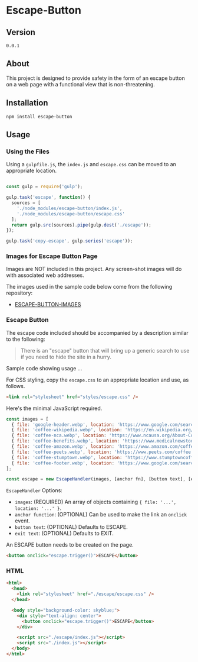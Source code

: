 
# Escape-Button

## Version

`0.0.1`

## About

This project is designed to provide safety in the form of an escape button on a web page with a functional view that is non-threatening.

## Installation

`npm install escape-button`

## Usage

### Using the Files

Using a `gulpfile.js`, the `index.js` and `escape.css` can be moved to an appropriate location.

```javascript

const gulp = require('gulp');

gulp.task('escape', function() {
  sources = [
    './node_modules/escape-button/index.js',
    './node_modules/escape-button/escape.css'
  ];
  return gulp.src(sources).pipe(gulp.dest('./escape'));
});

gulp.task('copy-escape', gulp.series('escape'));
```

### Images for Escape Button Page

Images are NOT included in this project. Any screen-shot images will do with
associated web addresses.

The images used in the sample code below come from the following repository:

* [ESCAPE-BUTTON-IMAGES](https://github.com/bob-fornal/escape-button-images)

### Escape Button

The escape code included should be accompanied by a description similar to the following:

> There is an "escape" button that will bring up a generic search to use if you need to
  hide the site in a hurry.

Sample code showing usage ...

For CSS styling, copy the `escape.css` to an appropriate location and use, as follows.

```html
<link rel="stylesheet" href="styles/escape.css" />
```

Here's the minimal JavaScript required.

```javascript
const images = [
  { file: 'google-header.webp', location: 'https://www.google.com/search?q=coffee&oq=coffee' },
  { file: 'coffee-wikipedia.webp', location: 'https://en.wikipedia.org/wiki/Coffee' },
  { file: 'coffee-nca.webp', location: 'https://www.ncausa.org/About-Coffee/What-is-Coffee' },
  { file: 'coffee-benefits.webp', location: 'https://www.medicalnewstoday.com/articles/270202' },
  { file: 'coffee-amazon.webp', location: 'https://www.amazon.com/coffee/s?k=coffee' },
  { file: 'coffee-peets.webp', location: 'https://www.peets.com/coffee' },
  { file: 'coffee-stumptown.webp', location: 'https://www.stumptowncoffee.com/' },
  { file: 'coffee-footer.webp', location: 'https://www.google.com/search?q=coffee&oq=coffee' }
];

const escape = new EscapeHandler(images, [anchor fn], [button text], [exit text]);
```

`EscapeHandler` Options:

* `images`: (REQUIRED) An array of objects containing `{ file: '...', location: '...' }`.
* `anchor function`: (OPTIONAL) Can be used to make the link an `onclick` event.
* `button text`: (OPTIONAL) Defaults to ESCAPE.
* `exit text`: (OPTIONAL) Defaults to EXIT.

An ESCAPE button needs to be created on the page.

```html
<button onclick="escape.trigger()">ESCAPE</button>
```

### HTML

```html
<html>
  <head>
    <link rel="stylesheet" href="./escape/escape.css" />
  </head>

  <body style="background-color: skyblue;">
    <div style="text-align: center">
      <button onclick="escape.trigger()">ESCAPE</button>
    </div>

    <script src="./escape/index.js"></script>
    <script src="./index.js"></script>
  </body>
</html>
```

